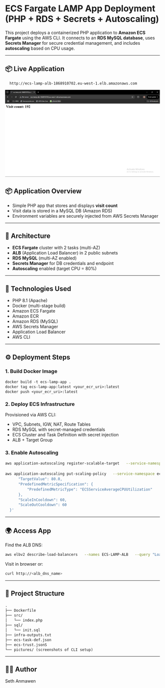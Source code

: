 # ECS Fargate LAMP App Deployment (PHP + RDS + Secrets + Autoscaling)

This project deploys a containerized PHP application to **Amazon ECS Fargate** using the AWS CLI. It connects to an **RDS MySQL database**, uses **Secrets Manager** for secure credential management, and includes **autoscaling** based on CPU usage.

---

## 📦 Live Application

```
  http://ecs-lamp-alb-1868910702.eu-west-1.elb.amazonaws.com
```

![Live Application](./pictures/Step12-Live-App.png)

## 📦 Application Overview

- Simple PHP app that stores and displays **visit count**
- Visit data is stored in a MySQL DB (Amazon RDS)
- Environment variables are securely injected from AWS Secrets Manager

---

## 🧱 Architecture

- **ECS Fargate** cluster with 2 tasks (multi-AZ)
- **ALB** (Application Load Balancer) in 2 public subnets
- **RDS MySQL** (multi-AZ enabled)
- **Secrets Manager** for DB credentials and endpoint
- **Autoscaling** enabled (target CPU = 80%)

---

## 🚀 Technologies Used

- PHP 8.1 (Apache)
- Docker (multi-stage build)
- Amazon ECS Fargate
- Amazon ECR
- Amazon RDS (MySQL)
- AWS Secrets Manager
- Application Load Balancer
- AWS CLI

---

## ⚙️ Deployment Steps

### 1. Build Docker Image

```
docker build -t ecs-lamp-app .
docker tag ecs-lamp-app:latest <your_ecr_uri>:latest
docker push <your_ecr_uri>:latest
```

### 2. Deploy ECS Infrastructure

Provisioned via AWS CLI:

- VPC, Subnets, IGW, NAT, Route Tables
- RDS MySQL with secret-managed credentials
- ECS Cluster and Task Definition with secret injection
- ALB + Target Group

### 3. Enable Autoscaling

```bash
aws application-autoscaling register-scalable-target   --service-namespace ecs   --resource-id service/ECS-LAMP-Cluster/ECS-LAMP-Service   --scalable-dimension ecs:service:DesiredCount   --min-capacity 2   --max-capacity 5

aws application-autoscaling put-scaling-policy   --service-namespace ecs   --resource-id service/ECS-LAMP-Cluster/ECS-LAMP-Service   --scalable-dimension ecs:service:DesiredCount   --policy-name ECS-CPU-AutoscalingPolicy   --policy-type TargetTrackingScaling   --target-tracking-scaling-policy-configuration '{
      "TargetValue": 80.0,
      "PredefinedMetricSpecification": {
          "PredefinedMetricType": "ECSServiceAverageCPUUtilization"
      },
      "ScaleInCooldown": 60,
      "ScaleOutCooldown": 60
  }'
```

---

## 🌍 Access App

Find the ALB DNS:

```bash
aws elbv2 describe-load-balancers   --names ECS-LAMP-ALB   --query "LoadBalancers[0].DNSName"   --output text
```

Visit in browser or:

```bash
curl http://<alb_dns_name>
```

---

## 📁 Project Structure

```
.
├── Dockerfile
├── src/
│   └── index.php
├── sql/
│   └── init.sql
├── infra-outputs.txt
├── ecs-task-def.json
├── ecs-trust.jsonS
└── pictures/ (screenshots of CLI setup)
```

---

## 👨‍💻 Author

Seth Anmawen
